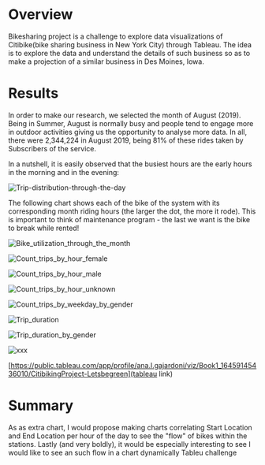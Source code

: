 # Overview
Bikesharing project is a challenge to explore data visualizations of Citibike(bike sharing business in New York City) through Tableau. The idea is to explore the data and understand the details of such business so as to make a projection of a similar business in Des Moines, Iowa.

# Results
In order to make our research, we selected the month of August (2019). Being in Summer, August is normally busy and people tend to engage more in outdoor activities giving us the opportunity to analyse more data. In all, there were 2,344,224 in August 2019, being 81% of these rides taken by Subscribers of the service.

In a nutshell, it is easily observed that the busiest hours are the early hours in the morning and in the evening:

![Trip-distribution-through-the-day](Trip-distribution-through-the-day.jpg)

The following chart shows each of the bike of the system with its corresponding month riding hours (the larger the dot, the more it rode). This is important to think of maintenance program - the last we want is the bike to break while rented!

![Bike_utilization_through_the_month](Bike_utilization_through_the_month.jpg)

![Count_trips_by_hour_female](Count_trips_by_hour_female.jpg)

![Count_trips_by_hour_male](Count_trips_by_hour_male.jpg)

![Count_trips_by_hour_unknown](Count_trips_by_hour_unknown.jpg)

![Count_trips_by_weekday_by_gender](Count_trips_by_weekday_by_gender.jpg)

![Trip_duration](Trip_duration.jpg)

![Trip_duration_by_gender](Trip_duration_by_gender.jpg)

![xxx](xxx.jpg)



[https://public.tableau.com/app/profile/ana.l.gajardoni/viz/Book1_16459145436010/CitibikingProject-Letsbegreen](tableau link)

# Summary
As as extra chart, I would propose making charts correlating Start Location and End Location per hour of the day to see the "flow" of bikes within the stations. Lastly (and very boldly), it would be especially interesting to see  I would like to see an such flow in a chart dynamically 
Tableu challenge
